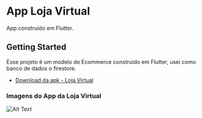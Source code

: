 # App Loja Virtual

App construído em Flutter.

## Getting Started

Esse projeto é um modelo de Ecommerce construído em Flutter, usei como banco de dados o firestore.

- [Download da apk - Loja Virtual](https://drive.google.com/file/d/15EIM9HiiawWnf6jeLpDBAlDZ3OT18-e9/view?usp=sharing)

### Imagens do App da Loja Virtual

![Alt Text](https://firebasestorage.googleapis.com/v0/b/projetoflutter-d9c64.appspot.com/o/App%20Loja%20Virtual.jpg?alt=media&token=db8cefb0-61c0-4ca0-9c77-4368145b18c1)



